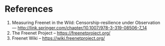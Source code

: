 # References

1. Measuring Freenet in the Wild: Censorship-resilience under Observation — http://link.springer.com/chapter/10.1007/978-3-319-08506-7_14
2. The Freenet Project – https://freenetproject.org/
3. Freenet Wiki – https://wiki.freenetproject.org/